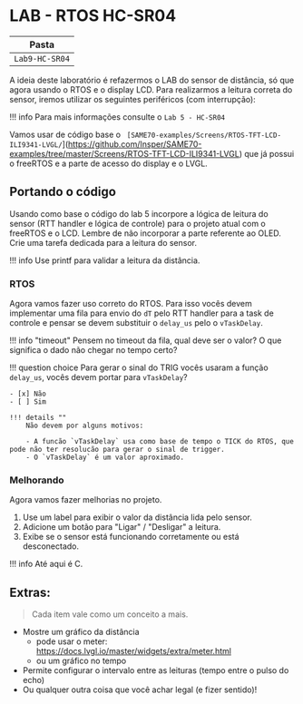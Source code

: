 # LAB - RTOS HC-SR04

| Pasta          |
|----------------|
| `Lab9-HC-SR04` |

A ideia deste laboratório é refazermos o LAB do sensor de distância, só que agora usando o RTOS e o display LCD.
Para realizarmos a leitura correta do sensor, iremos utilizar os seguintes periféricos (com interrupção):

!!! info
    Para mais informações consulte o `Lab 5 - HC-SR04`

Vamos usar de código base o `
[SAME70-examples/Screens/RTOS-TFT-LCD-ILI9341-LVGL/`](https://github.com/Insper/SAME70-examples/tree/master/Screens/RTOS-TFT-LCD-ILI9341-LVGL) que já possui o freeRTOS e a parte de acesso do display e o LVGL.

## Portando o código

Usando como base o código do lab 5 incorpore a lógica de leitura do sensor (RTT handler e lógica de controle) para o projeto atual com o freeRTOS e o LCD. Lembre de não incorporar a parte referente ao OLED. Crie uma tarefa dedicada para a leitura do sensor.

!!! info
    Use printf para validar a leitura da distância.

### RTOS

Agora vamos fazer uso correto do RTOS. Para isso vocês devem implementar uma fila para envio do `dT` pelo RTT handler para a task de controle e pensar se devem substituir o `delay_us` pelo o `vTaskDelay`.

!!! info "timeout"
    Pensem no timeout da fila, qual deve ser o valor? O que significa o dado não chegar no tempo certo?

!!! question choice
    Para gerar o sinal do TRIG vocês usaram a função `delay_us`, vocês devem portar para `vTaskDelay`?
    
    - [x] Não
    - [ ] Sim
    
    !!! details ""
        Não devem por alguns motivos:
        
        - A funcão `vTaskDelay` usa como base de tempo o TICK do RTOS, que pode não ter resolucão para gerar o sinal de trigger.
        - O `vTaskDelay` é um valor aproximado.

### Melhorando

Agora vamos fazer melhorias no projeto.

1. Use um label para exibir o valor da distância lida pelo sensor.
1. Adicione um botão para "Ligar" / "Desligar" a leitura.
1. Exibe se o sensor está funcionando corretamente ou está desconectado.

!!! info
    Até aqui é C.

## Extras:

> Cada item vale como um conceito a mais.

- Mostre um gráfico da distância
    - pode usar o meter: https://docs.lvgl.io/master/widgets/extra/meter.html
    - ou um gráfico no tempo 
- Permite configurar o intervalo entre as leituras (tempo entre o pulso do echo)
- Ou qualquer outra coisa que você achar legal (e fizer sentido)!


